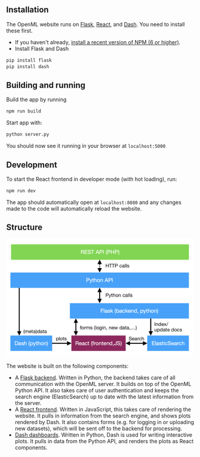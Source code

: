 ## Installation
The OpenML website runs on [Flask](http://flask.pocoo.org/), [React](https://reactjs.org/), and [Dash](https://dash.plot.ly/). You need to install these first.

* If you haven't already, [install a recent version of NPM (6 or higher)](https://nodejs.org/en/download/).
* Install Flask and Dash
``` python
pip install flask
pip install dash
```

## Building and running

Build the app by running

``` python
npm run build
```

Start app with:

``` python
python server.py
```

You should now see it running in your browser at `localhost:5000`

## Development

To start the React frontend in developer mode (with hot loading), run:

``` python
npm run dev
```

The app should automatically open at `localhost:8080` and any changes made to
the code will automatically reload the website.

## Structure
<img src="../img/structure.png" alt="OpenML Website structure" width="500"/>

The website is built on the following components:  

* A [Flask backend](../Flask). Written in Python, the backend takes care of all communication with the OpenML server. It builds on top of the OpenML Python API. It also takes care of user authentication and keeps the search engine (ElasticSearch) up to date with the latest information from the server.
* A [React frontend](../React). Written in JavaScript, this takes care of rendering the website. It pulls in information from the search engine, and shows plots rendered by Dash. It also contains forms (e.g. for logging in or uploading new datasets), which will be sent off to the backend for processing.
* [Dash dashboards](../Dash). Written in Python, Dash is used for writing interactive plots. It pulls in data from the Python API, and renders the plots as React components.
